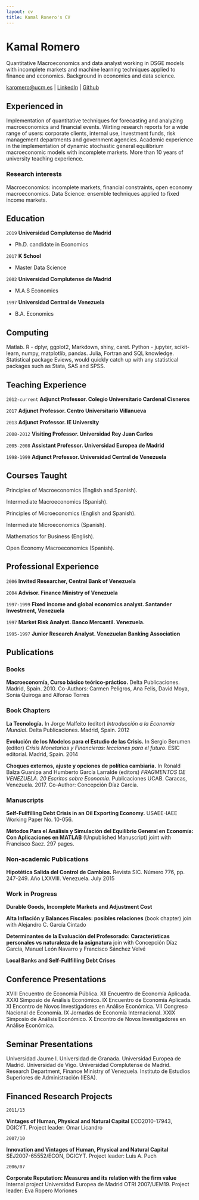 ```yaml
---
layout: cv
title: Kamal Ronero's CV
---
```

# Kamal Romero
Quantitative Macroeconomics and data analyst working in DSGE models with incomplete markets and machine learning techniques applied to finance and economics. Background in economics and data science.

<div id="webaddress">
<a href="karomero@ucm.es">karomero@ucm.es</a>
| <a href="https://www.linkedin.com/in/kamal-romero-155a3862/">LinkedIn</a> 
| <a href="https://github.com/kamecon">Github</a> 
</div>


## Experienced in

Implementation of quantitative techniques for forecasting and analyzing macroeconomics and financial events.
Wirting research reports for a wide range of users: corporate clients, internal use, investment funds, risk management departments and government agencies.
Academic experience in the implementation of dynamic stochastic general equilibrium macroeconomic models with incomplete markets.
More than 10 years of university teaching experience.

### Research interests

Macroeconomics: incomplete markets, financial constraints, open economy macroeconomics. Data Science: ensemble techniques applied to fixed income markets.


## Education

`2019`
__Universidad Complutense de Madrid__  

- Ph.D. candidate in Economics

`2017`
__K School__ 

- Master Data Science

`2002`
__Universidad Complutense de Madrid__  

- M.A.S Economics

`1997`
__Universidad Central de Venezuela__  

- B.A. Economics



## Computing

Matlab. R - dplyr, ggplot2, Markdown, shiny, caret. Python - jupyter, scikit-learn, numpy, matplotlib, pandas. Julia, Fortran and SQL knowledge. Statistical package Eviews, would quickly catch up with any statistical packages such as Stata, SAS and SPSS.

## Teaching Experience

`2012-current`
__Adjunct Professor. Colegio Universitario Cardenal Cisneros__

`2017`
__Adjunct Professor. Centro Universitario Villanueva__

`2013`
__Adjunct Professor. IE University__

`2008-2012`
__Visiting Professor. Universidad Rey Juan Carlos__

`2005-2008`
__Assistant Professor. Universidad Europea de Madrid__

`1998-1999`
__Adjunct Professor. Universidad Central de Venezuela__

## Courses Taught

Principles of Macroeconomics (English and Spanish).

Intermediate Macroeconomics (Spanish).

Principles of Microeconomics (English and Spanish).

Intermediate Microeconomics (Spanish).

Mathematics for Business (English).

Open Economy Macroeconomics (Spanish).


## Professional Experience

`2006`
__Invited Researcher, Central Bank of Venezuela__

`2004`
__Advisor. Finance Ministry of Venezuela__

`1997-1999`
__Fixed income and global economics analyst. Santander Investment, Venezuela__

`1997`
__Market Risk Analyst. Banco Mercantil. Venezuela.__

`1995-1997`
__Junior Research Analyst. Venezuelan Banking Association__


## Publications

### Books

__Macroeconomía, Curso básico teórico-práctico.__ Delta Publicaciones. Madrid, Spain. 2010. Co-Authors: Carmen Peligros, Ana Felis, David Moya, Sonia Quiroga and Alfonso Torres

### Book Chapters

__La Tecnología.__ In Jorge Malfeito (editor) *Introducción a la Economía Mundial*. Delta Publicaciones. Madrid, Spain. 2012

__Evolución de los Modelos para el Estudio de las Crisis.__ In Sergio Berumen (editor) *Crisis Monetarias y Financieras: lecciones para el futuro*. ESIC editorial. Madrid, Spain. 2014

__Choques externos, ajuste y opciones de política cambiaria.__ In Ronald Balza Guanipa and Humberto García Larralde (editors) *FRAGMENTOS DE VENEZUELA. 20 Escritos sobre Economía*. Publicaciones UCAB. Caracas, Venezuela. 2017. Co-Author: Concepción Díaz García.

### Manuscripts

__Self-Fullfilling Debt Crisis in an Oil Exporting Economy.__ USAEE-IAEE Working Paper No. 10-056.

__Métodos Para el Análisis y Simulación del Equilibrio General en Economía: Con Aplicaciones en MATLAB__ (Unpublished Manuscript) joint with Francisco Saez. 297 pages.

### Non-academic Publications

__Hipotética Salida del Control de Cambios.__ Revista SIC. Número 776, pp. 247-249. Año LXXVIII. Venezuela. July 2015

### Work in Progress

__Durable Goods, Incomplete Markets and Adjustment Cost__

__Alta Inflación y Balances Fiscales: posibles relaciones__ (book chapter) join with Alejandro C. García Cintado

__Determinantes de la Evaluación del Profesorado: Características personales vs naturaleza de la asignatura__ join with Concepción Díaz García, Manuel León Navarro y Francisco Sánchez Velvé

__Local Banks and Self-Fullfilling Debt Crises__

## Conference Presentations

XVIII Encuentro de Economía Pública. XII Encuentro de Economía Aplicada. XXXI Simposio de Análisis Económico. IX Encuentro de Economía Aplicada. XI Encontro de Novos Investigadores en Análise Económica. VII Congreso Nacional de Economía. IX Jornadas de Economía Internacional. XXIX Simposio de Análisis Económico. X Encontro de Novos Investigadores en Análise Económica.

## Seminar Presentations

Universidad Jaume I. Universidad de Granada. Universidad Europea de Madrid. Universidad de Vigo. Universidad Complutense de Madrid. Research Department, Finance Ministry of Venezuela. Instituto de Estudios Superiores de Administración (IESA).

## Financed Research Projects

`2011/13`

__Vintages of Human, Physical and Natural Capital__ ECO2010-17943, DGICYT. Project leader: Omar Licandro

`2007/10`

__Innovation and Vintages of Human, Physical and Natural Capital__ SEJ2007-65552/ECON, DGICYT. Project leader: Luis A. Puch

`2006/07`

__Corporate Reputation: Measures and its relation with the firm value__ Internal project Universidad Europea de Madrid OTRI 2007/UEM19. Project leader: Eva Ropero Moriones




<!-- ### Footer

Last updated: May 2013 -->


